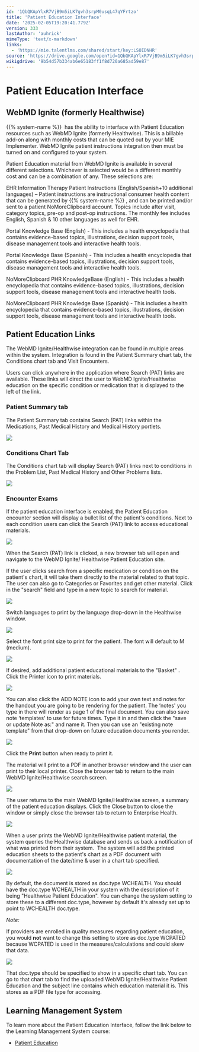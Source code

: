 ```yaml
---
id: '1QbQKApYlxR7VjB9m5iLK7gvh3srpM0usqL47qYFrtzo'
title: 'Patient Education Interface'
date: '2025-02-05T19:20:41.779Z'
version: 333
lastAuthor: 'auhrick'
mimeType: 'text/x-markdown'
links:
  - 'https://mie.talentlms.com/shared/start/key:LSOIDNHR'
source: 'https://drive.google.com/open?id=1QbQKApYlxR7VjB9m5iLK7gvh3srpM0usqL47qYFrtzo'
wikigdrive: '9b54d57b334ab6e65183ff1f8d720a685ad59e87'
---
```

# Patient Education Interface

## WebMD Ignite (formerly Healthwise)

{{% system-name %}}  has the ability to interface with Patient Education resources such as WebMD Ignite (formerly Healthwise). This is a billable add-on along with monthly costs that can be quoted out by your MIE Implementer. WebMD Ignite patient instructions integration then must be turned on and configured to your system.

Patient Education material from WebMD Ignite is available in several different selections. Whichever is selected would be a different monthly cost and can be a combination of any. These selections are:

EHR Information Therapy Patient Instructions (English/Spanish+10 additional languages) – Patient instructions are instructional consumer health content that can be generated by {{% system-name %}} , and can be printed and/or sent to a patient NoMoreClipboard account. Topics include after visit, category topics, pre-op and post-op instructions. The monthly fee includes English, Spanish & 10 other languages as well for EHR.

Portal Knowledge Base (English) - This includes a health encyclopedia that contains evidence-based topics, illustrations, decision support tools, disease management tools and interactive health tools.

Portal Knowledge Base (Spanish) - This includes a health encyclopedia that contains evidence-based topics, illustrations, decision support tools, disease management tools and interactive health tools.

NoMoreClipboard PHR KnowledgeBase (English) - This includes a health encyclopedia that contains evidence-based topics, illustrations, decision support tools, disease management tools and interactive health tools.

NoMoreClipboard PHR Knowledge Base (Spanish) - This includes a health encyclopedia that contains evidence-based topics, illustrations, decision support tools, disease management tools and interactive health tools.

## Patient Education Links

The WebMD Ignite/Healthwise integration can be found in multiple areas within the system. Integration is found in the Patient Summary chart tab, the Conditions chart tab and Visit Encounters.

Users can click anywhere in the application where Search (PAT) links are available. These links will direct the user to WebMD Ignite/Healthwise education on the specific condition or medication that is displayed to the left of the link.

### Patient Summary tab

The Patient Summary tab contains Search (PAT) links within the Medications, Past Medical History and Medical History portlets.

![](../patient-education-interface.assets/0e37cdb8c5095d0101ef3c179518571f.png)

### Conditions Chart Tab

The Conditions chart tab will display Search (PAT) links next to conditions in the Problem List, Past Medical History and Other Problems lists.

![](../patient-education-interface.assets/d93d7cd3cd73e5f532e8560ed002be6b.png)

### Encounter Exams

If the patient education interface is enabled, the Patient Education encounter section will display a bullet list of the patient's conditions. Next to each condition users can click the Search (PAT) link to access educational materials.

![](../patient-education-interface.assets/2cdba6b9ac3d81bd9d52fddd7bcda158.png)

When the Search (PAT) link is clicked, a new browser tab will open and navigate to the WebMD Ignite/ Healthwise Patient Education site.

If the user clicks search from a specific medication or condition on the patient's chart, it will take them directly to the material related to that topic. The user can also go to Categories or Favorites and get other material. Click in the "search" field and type in a new topic to search for material.

![](../patient-education-interface.assets/07ff587798c8c6a9579dda248ff1952b.png)

Switch languages to print by the language drop-down in the Healthwise window.

![](../patient-education-interface.assets/27b25f54b34e23333c11a4b6a4b37afd.png)

Select the font print size to print for the patient. The font will default to M (medium).

![](../patient-education-interface.assets/175f7c964de4fb54212bc5c01fad7260.png)

If desired, add additional patient educational materials to the "Basket" . Click the Printer icon to print materials.

![](../patient-education-interface.assets/a41df14a757b289d44714e05ff7648d4.png)

You can also click the ADD NOTE icon to add your own text and notes for the handout you are going to be rendering for the patient. The ‘notes' you type in there will render as page 1 of the final document. You can also save note ‘templates' to use for future times. Type it in and then click the "save or update Note as:" and name it. Then you can use an "existing note template" from that drop-down on future education documents you render.

![](../patient-education-interface.assets/40df5bfcb7f8818ba8bc08f3ea2e948e.png)

Click the **Print** button when ready to print it.

The material will print to a PDF in another browser window and the user can print to their local printer. Close the browser tab to return to the main WebMD Ignite/Healthwise search screen.

![](../patient-education-interface.assets/5d295a4ddaf8808ca98a4cfbca0afb38.png)

The user returns to the main WebMD Ignite/Healthwise screen, a summary of the patient education displays. Click the Close button to close the window or simply close the browser tab to return to Enterprise Health.

![](../patient-education-interface.assets/5c5ecd4e8ebab1b74379e5e9c69648e2.png)

When a user prints the WebMD Ignite/Healthwise patient material, the system queries the Healthwise database and sends us back a notification of what was printed from their system.  The system will add the printed education sheets to the patient's chart as a PDF document with documentation of the date/time & user in a chart tab specified.

![](../patient-education-interface.assets/034311270d07c42d5ae21e454593bf17.png)

By default, the document is stored as doc.type WCHEALTH. You should have the doc.type WCHEALTH in your system with the description of it being "Healthwise Patient Education". You can change the system setting to store these to a different doc.type, however by default it's already set up to point to WCHEALTH doc.type.

*Note:*

If providers are enrolled in quality measures regarding patient education, you would **not** want to change this setting to store as doc.type WCPATED because WCPATED is used in the measures/calculations and could skew that data.

![](../patient-education-interface.assets/65aa294d48f757f0e2f1e7846880441f.png)

That doc.type should be specified to show in a specific chart tab. You can go to that chart tab to find the uploaded WebMD Ignite/Healthwise Patient Education and the subject line contains which education material it is. This stores as a PDF file type for accessing.

## Learning Management System

To learn more about the Patient Education Interface, follow the link below to the Learning Management System course:

* [Patient Education](https://mie.talentlms.com/shared/start/key:LSOIDNHR)
